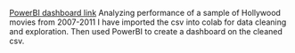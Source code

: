 [PowerBI dashboard link](https://app.powerbi.com/groups/me/reports/79ef17b5-53d3-42eb-a594-c795c62354a4/ReportSection?experience=power-bi)
Analyzing performance of a sample of Hollywood movies from 2007-2011
I have imported the csv into colab for data cleaning and exploration.
Then used PowerBI to create a dashboard on the cleaned csv.
